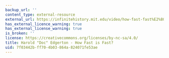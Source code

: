 ```yaml
---
backup_url: ''
content_type: external-resource
external_url: https://infinitehistory.mit.edu/video/how-fast-fast%E2%80%94harold-doc-edgerton
has_external_licence_warning: true
has_external_license_warning: true
is_broken: ''
license: https://creativecommons.org/licenses/by-nc-sa/4.0/
title: Harold "Doc" Edgerton - How Fast is Fast?
uid: 7f03442b-ff70-4b03-864a-824071fe53ae
---
```

